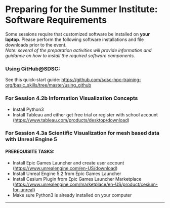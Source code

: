 # Preparing for the Summer Institute: Software Requirements
Some sessions require that customized software be installed on **your laptop**. Please perform the following software installations and file downloads prior to the event. <br/> *Note: several of the preparation activities will provide information and guidance on how to install the required software components.*

### Using GitHub@SDSC:<a name="github"></a>

See this quick-start guide: https://github.com/sdsc-hpc-training-org/basic_skills/tree/master/using_github

### For Session 4.2b Information Visualization Concepts
* Install Python3
* Install Tableau and either get free trial or register with school account (https://www.tableau.com/products/desktop/download)

### For Session 4.3a Scientific Visualization for mesh based data with Unreal Engine 5
#### PREREQUISITE TASKS: 
* Install Epic Games Launcher and create user account (https://www.unrealengine.com/en-US/download)
* Install Unreal Engine 5.2 from Epic Games Launcher
* Install Cesium Plugin from Epic Games Launcher Marketplace (https://www.unrealengine.com/marketplace/en-US/product/cesium-for-unreal)
* Make sure Python3 is already installed on your computer
<hr>


